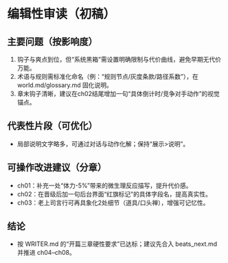 # 编辑性审读（初稿）

## 主要问题（按影响度）
1) 钩子与爽点到位，但“系统黑箱”需设置明确限制与代价曲线，避免早期无代价万能。
2) 术语与规则需标准化命名（例：“规则节点/灰度条款/路径系数”），在 world.md/glossary.md 固化说明。
3) 章末钩子清晰，建议在ch02结尾增加一句“具体倒计时/竞争对手动作”的视觉锚点。

## 代表性片段（可优化）
- 局部说明文字略多，可通过对话与动作化解；保持“展示>说明”。

## 可操作改进建议（分章）
- ch01：补充一处“体力-5%”带来的微生理反应描写，提升代价感。
- ch02：在晋级后加一句后台界面“红旗标记”的具体字段名，提高真实性。
- ch03：老上司言行可再具象化2处细节（道具/口头禅），增强可记忆性。

## 结论
- 按 WRITER.md 的“开篇三章硬性要求”已达标；建议先合入 beats_next.md 并推进 ch04–ch08。
